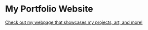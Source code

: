 # My Portfolio Website

<a href=https://SY64I.github.io> Check out my webpage that showcases my projects, art, and more!
